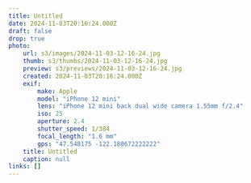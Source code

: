 ```yaml
---
title: Untitled
date: 2024-11-03T20:16:24.000Z
draft: false
drop: true
photo:
    url: s3/images/2024-11-03-12-16-24.jpg
    thumb: s3/thumbs/2024-11-03-12-16-24.jpg
    preview: s3/previews/2024-11-03-12-16-24.jpg
    created: 2024-11-03T20:16:24.000Z
    exif:
        make: Apple
        model: "iPhone 12 mini"
        lens: "iPhone 12 mini back dual wide camera 1.55mm f/2.4"
        iso: 25
        aperture: 2.4
        shutter_speed: 1/384
        focal_length: "1.6 mm"
        gps: "47.548175 -122.180672222222"
    title: Untitled
    caption: null
links: []
---
```


